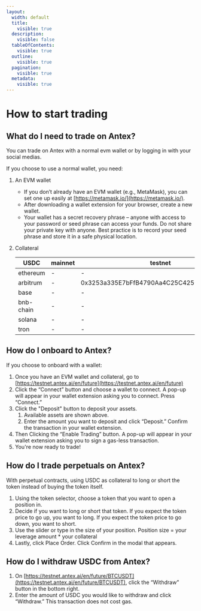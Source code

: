 ```yaml
---
layout:
  width: default
  title:
    visible: true
  description:
    visible: false
  tableOfContents:
    visible: true
  outline:
    visible: true
  pagination:
    visible: true
  metadata:
    visible: true
---
```


# How to start trading

## What do I need to trade on **Antex**?

You can trade on Antex with a normal evm wallet or by logging in with your social medias.

If you choose to use a normal wallet, you need:

1. An EVM wallet
   * If you don’t already have an EVM wallet (e.g., MetaMask), you can set one up easily at  [https://metamask.io/](https://metamask.io/).
   * After downloading a wallet extension for your browser, create a new wallet.
   * Your wallet has a secret recovery phrase – anyone with access to your password or seed phrase can access your funds. Do not share your private key with anyone. Best practice is to record your seed phrase and store it in a safe physical location.
2.  Collateral

    <table><thead><tr><th width="140.3671875">USDC</th><th width="304.4296875">mainnet</th><th width="273.92578125">testnet</th></tr></thead><tbody><tr><td>ethereum</td><td>-</td><td>-</td></tr><tr><td>arbitrum</td><td>-</td><td>0x3253a335E7bFfB4790Aa4C25C4250d206E9b9773</td></tr><tr><td>base</td><td>-</td><td>-</td></tr><tr><td>bnb-chain</td><td>-</td><td>-</td></tr><tr><td>solana</td><td>-</td><td>-</td></tr><tr><td>tron</td><td>-</td><td>-</td></tr></tbody></table>

## How do I onboard to Antex?

If you choose to onboard with a wallet:

1. Once you have an EVM wallet and collateral, go to [https://testnet.antex.ai/en/future](https://testnet.antex.ai/en/future)
2. Click the “Connect” button and choose a wallet to connect. A pop-up will appear in your wallet extension asking you to connect. Press “Connect.”
3. Click the "Deposit" button to deposit your assets.
   1. Available assets are shown above.&#x20;
   2. Enter the amount you want to deposit and click “Deposit.” Confirm the transaction in your  wallet extension.
4. Then Clicking the “Enable Trading” button. A pop-up will appear in your wallet extension asking you to sign a gas-less transaction.
5. You're now ready to trade!

## How do I trade perpetuals on Antex?

With perpetual contracts, using USDC as collateral to long or short the token instead of buying the token itself.

1. Using the token selector, choose a token that you want to open a position in.
2. Decide if you want to long or short that token. If you expect the token price to go up, you want to long. If you expect the token price to go down, you want to short.
3. Use the slider or type in the size of your position. Position size = your leverage amount \* your collateral
4. Lastly, click Place Order. Click Confirm in the modal that appears.

## How do I withdraw USDC from Antex?

1. On [https://testnet.antex.ai/en/future/BTCUSDT](https://testnet.antex.ai/en/future/BTCUSDT), click the “Withdraw” button in the bottom right.
2. Enter the amount of USDC you would like to withdraw and click “Withdraw.” This transaction does not cost gas.
